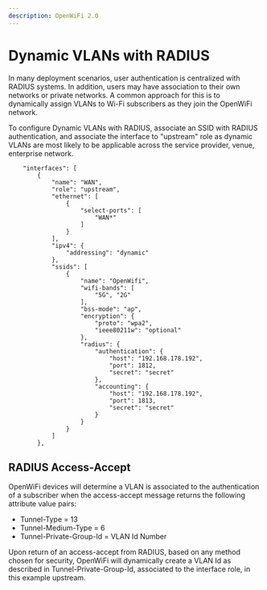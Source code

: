 ```yaml
---
description: OpenWiFi 2.0
---
```


# Dynamic VLANs with RADIUS

In many deployment scenarios, user authentication is centralized with RADIUS systems. In addition, users may have association to their own networks or private networks. A common approach for this is to dynamically assign VLANs to Wi-Fi subscribers as they join the OpenWiFi network.

To configure Dynamic VLANs with RADIUS, associate an SSID with RADIUS authentication, and associate the interface to "upstream" role as dynamic VLANs are most likely to be applicable across the service provider, venue, enterprise network.

```text
    "interfaces": [
        {
            "name": "WAN",
            "role": "upstream",
            "ethernet": [
                {
                    "select-ports": [
                        "WAN*"
                    ]
                }
            ],
            "ipv4": {
                "addressing": "dynamic"
            },
            "ssids": [
                {
                    "name": "OpenWifi",
                    "wifi-bands": [
                        "5G", "2G"
                    ],
                    "bss-mode": "ap",
                    "encryption": {
                        "proto": "wpa2",
                        "ieee80211w": "optional"
                    },
                    "radius": {
                        "authentication": {
                            "host": "192.168.178.192",
                            "port": 1812,
                            "secret": "secret"
                        },
                        "accounting": {
                            "host": "192.168.178.192",
                            "port": 1813,
                            "secret": "secret"
                        }
                    }
                }
            ]
        },
```

## RADIUS Access-Accept

OpenWiFi devices will determine a VLAN is associated to the authentication of a subscriber when the access-accept message returns the following attribute value pairs:

* Tunnel-Type = 13
* Tunnel-Medium-Type = 6
* Tunnel-Private-Group-Id = VLAN Id Number

Upon return of an access-accept from RADIUS, based on any method chosen for security, OpenWiFi will dynamically create a VLAN Id as described in Tunnel-Private-Group-Id, associated to the interface role, in this example upstream.

